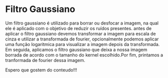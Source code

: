 # Filtro Gaussiano

Um filtro gaussiano é utilizado para borrar ou desfocar a imagem, na qual ele é aplicado com o objetivo de reduzir os ruídos presentes. antes de aplicar o filtro gaussiano devemos transformar a imagem para escala de cinza e utilizar a transformada de fourier, opcionalmente podemos aplicar uma função logaritmica para visualizar a imagem depois da transformada. Em seguida, aplicamos o filtro gaussiano que deixa a nossa imagem borrada de acordo com o tamanho do kernel escolhido.Por fim, printamos a tranformada de fourier dessa imagem.

Espero que gostem do conteudo!!!
